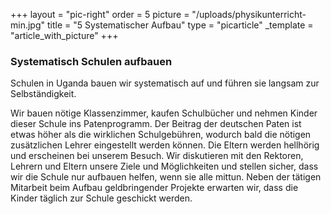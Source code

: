 +++
layout = "pic-right"
order = 5
picture = "/uploads/physikunterricht-min.jpg"
title = "5 Systematischer Aufbau"
type = "picarticle"
_template = "article_with_picture"
+++

### Systematisch Schulen aufbauen

Schulen in Uganda bauen wir systematisch auf und führen sie langsam zur Selbständigkeit.

Wir bauen nötige Klassenzimmer, kaufen Schulbücher und nehmen Kinder dieser Schule ins Patenprogramm. Der Beitrag der deutschen Paten ist etwas höher als die wirklichen Schulgebühren, wodurch bald die nötigen zusätzlichen Lehrer eingestellt werden können. Die Eltern werden hellhörig und erscheinen bei unserem Besuch. Wir diskutieren mit den Rektoren, Lehrern und Eltern unsere Ziele und Möglichkeiten und stellen sicher, dass wir die Schule nur aufbauen helfen, wenn sie alle mittun. Neben der tätigen Mitarbeit beim Aufbau geldbringender Projekte erwarten wir, dass die Kinder täglich zur Schule geschickt werden.
